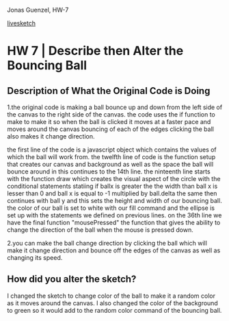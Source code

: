 Jonas Guenzel, HW-7

[livesketch](https://jguenzel.github.io/120-work/HW-7)


# HW 7 | Describe then Alter the Bouncing Ball

## Description of What the Original Code is Doing


1.the original code is making a ball bounce up and down from the left side of the canvas to the right side of the canvas. the code uses the if function to make to make it so when the ball is clicked it moves at a faster pace and moves around the canvas bouncing of each of the edges clicking the ball also makes it change direction.

the first line of the code is a javascript object which contains the values of which the ball will work from. the twelfth line of code is the function setup that creates our canvas and background as well as the space the ball will bounce around in this continues to the 14th line. the ninteenth line starts with the function draw which creates the visual aspect of the circle with the conditional statements statiing if ballx is greater the the width than ball x is lesser than 0 and ball x is equal to -1 multiplied by ball.delta the same then continues with ball y and this sets the height and width of our bouncing ball. the color of our ball is set to white with our fill command and the ellipse is set up with the statements we defined on previous lines.
on the 36th line we have the final function "mousePressed" the function that gives the ability to change the direction of the ball when the mouse is pressed down.

2.you can make the ball change direction by clicking the ball which will make it change direction and bounce off the edges of the canvas as well as changing its speed.
<!--
--This is a Comment Block--

Please describe what the original code is doing.

Why is it working the way it is?
What does each line do?
How can you make the ball change direction?

-->


## How did you alter the sketch?
I changed the sketch to change color of the ball to make it a random color as it moves around the canvas. I also changed the color of the background to green so it would add to the random color command of the bouncing ball.
<!--
Please describe how and why you changed the sketch?
-->
